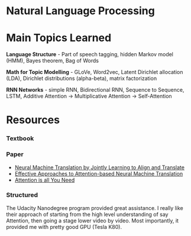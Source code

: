 # Natural Language Processing

# Main Topics Learned

**Language Structure** - Part of speech tagging, hidden Markov model (HMM), Bayes theorem, Bag of Words

**Math for Topic Modelling** - GLoVe, Word2vec, Latent Dirichlet allocation (LDA), Dirichlet distributions (alpha-beta), matrix factorization

**RNN Networks** - simple RNN, Bidirectional RNN, Sequence to Sequence, LSTM, Additive Attention -> Multiplicative Attention -> Self-Attention

# Resources

### Textbook



### Paper

- [Neural Machine Translation by Jointly Learning to Align and Translate](https://arxiv.org/abs/1409.0473)
- [Effective Approaches to Attention-based Neural Machine Translation](https://arxiv.org/abs/1508.04025)
- [Attention is all You Need](https://arxiv.org/abs/1706.03762)


### Structured

The Udacity Nanodegree program provided great assistance. I really like their approach of starting from the high level understanding of say Attention, then going a stage lower video by video. Most importantly, it provided me with pretty good GPU (Tesla K80).